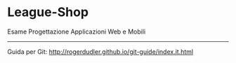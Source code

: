 # League-Shop
Esame Progettazione Applicazioni Web e Mobili

-------------------------------------------------------------------

Guida per Git: http://rogerdudler.github.io/git-guide/index.it.html
